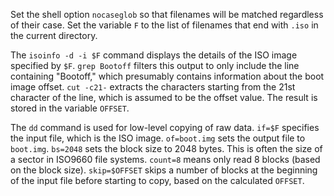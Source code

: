 Set the shell option `nocaseglob` so that filenames will be matched regardless 
of their case.
Set the variable `F` to the list of filenames that end with 
`.iso` in the current directory.

The `isoinfo -d -i $F` command displays the details of the ISO image specified 
by `$F`. 
`grep Bootoff` filters this output to only include the line containing 
"Bootoff," which presumably contains information about the boot image offset.
`cut -c21-` extracts the characters starting from the 21st character of the 
line, which is assumed to be the offset value. 
The result is stored in the variable `OFFSET`.

The `dd` command is used for low-level copying of raw data.
`if=$F` specifies the input file, which is the ISO image.
`of=boot.img` sets the output file to `boot.img`.
`bs=2048` sets the block size to 2048 bytes. 
This is often the size of a sector in ISO9660 file systems.
`count=8` means only read 8 blocks (based on the block size).
`skip=$OFFSET` skips a number of blocks at the beginning of the input file 
before starting to copy, based on the calculated `OFFSET`.